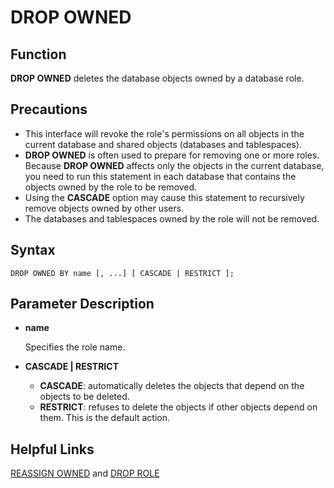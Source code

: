 # DROP OWNED<a name="EN-US_TOPIC_0289900859"></a>

## Function<a name="en-us_topic_0283136635_en-us_topic_0237122143_en-us_topic_0059777620_sa3265773225d4612b9bafd61c332eae0"></a>

**DROP OWNED**  deletes the database objects owned by a database role.

## Precautions<a name="en-us_topic_0283136635_en-us_topic_0237122143_en-us_topic_0059777620_s59f5b59d381a4bfcb473a04864354fe1"></a>

-   This interface will revoke the role's permissions on all objects in the current database and shared objects \(databases and tablespaces\).
-   **DROP OWNED**  is often used to prepare for removing one or more roles. Because  **DROP OWNED**  affects only the objects in the current database, you need to run this statement in each database that contains the objects owned by the role to be removed.
-   Using the  **CASCADE**  option may cause this statement to recursively remove objects owned by other users.
-   The databases and tablespaces owned by the role will not be removed.

## Syntax<a name="en-us_topic_0283136635_en-us_topic_0237122143_en-us_topic_0059777620_s012e6785112742ba8b96d4f6b448a178"></a>

```
DROP OWNED BY name [, ...] [ CASCADE | RESTRICT ];
```

## Parameter Description<a name="en-us_topic_0283136635_en-us_topic_0237122143_en-us_topic_0059777620_s5e20663187d9497f800eddc8ed555802"></a>

-   **name**

    Specifies the role name.

-   **CASCADE | RESTRICT**
    -   **CASCADE**: automatically deletes the objects that depend on the objects to be deleted.
    -   **RESTRICT**: refuses to delete the objects if other objects depend on them. This is the default action.


## Helpful Links<a name="en-us_topic_0283136635_en-us_topic_0237122143_section1285104485620"></a>

[REASSIGN OWNED](reassign-owned.md)  and  [DROP ROLE](drop-role.md)

